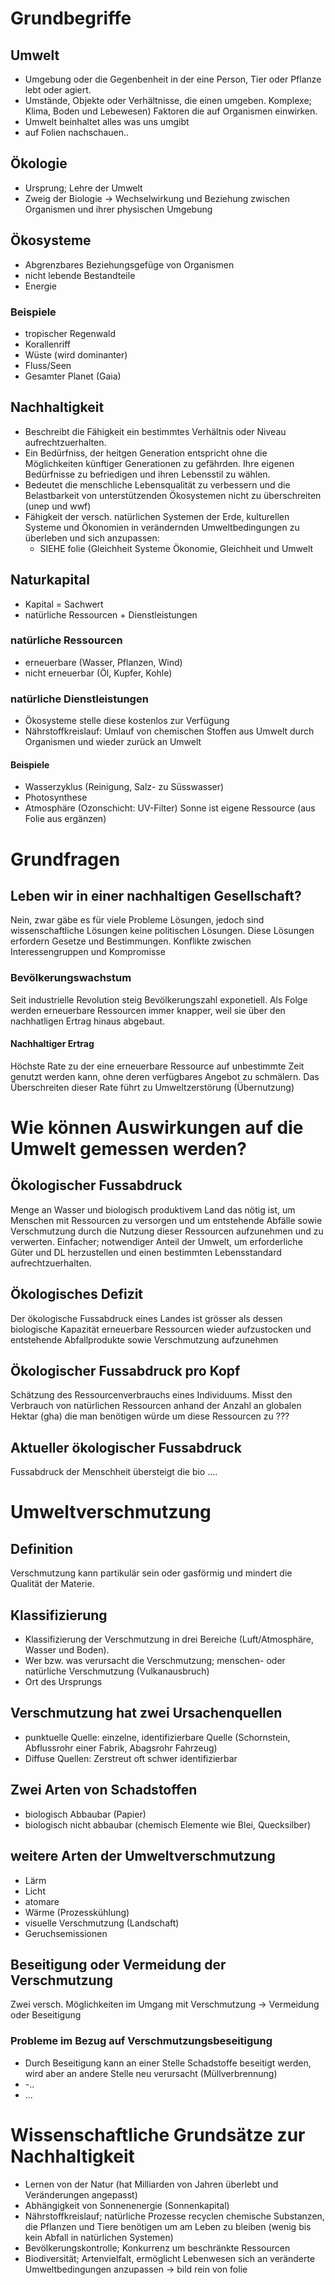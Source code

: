 # Grundbegriffe
## Umwelt
* Umgebung oder die Gegenbenheit in der eine Person, Tier oder Pflanze lebt oder agiert.
* Umstände, Objekte oder Verhältnisse, die einen umgeben. Komplexe; Klima, Boden und Lebewesen) Faktoren die auf Organismen einwirken.
* Umwelt beinhaltet alles was uns umgibt
* auf Folien nachschauen..
## Ökologie
* Ursprung; Lehre der Umwelt
* Zweig der Biologie -> Wechselwirkung und Beziehung zwischen Organismen und ihrer physischen Umgebung
## Ökosysteme
* Abgrenzbares Beziehungsgefüge von Organismen
* nicht lebende Bestandteile
* Energie
### Beispiele
* tropischer Regenwald
* Korallenriff
* Wüste (wird dominanter)
* Fluss/Seen
* Gesamter Planet (Gaia)
## Nachhaltigkeit
* Beschreibt die Fähigkeit ein bestimmtes Verhältnis oder Niveau aufrechtzuerhalten.
* Ein Bedürfniss, der heitgen Generation entspricht ohne die Möglichkeiten künftiger Generationen zu gefährden. Ihre eigenen Bedürfnisse zu befriedigen und ihren Lebensstil zu wählen.
* Bedeutet die menschliche Lebensqualität zu verbessern und die Belastbarkeit von unterstützenden Ökosystemen nicht zu überschreiten (unep und wwf)
* Fähigkeit der versch. natürlichen Systemen der Erde, kulturellen Systeme und Ökonomien in verändernden Umweltbedingungen zu überleben und sich anzupassen:
	* SIEHE folie (Gleichheit Systeme Ökonomie, Gleichheit und Umwelt
## Naturkapital
* Kapital = Sachwert
* natürliche Ressourcen + Dienstleistungen
### natürliche Ressourcen
* erneuerbare (Wasser, Pflanzen, Wind)
* nicht erneuerbar (Öl, Kupfer, Kohle)
### natürliche Dienstleistungen
* Ökosysteme stelle diese kostenlos zur Verfügung
* Nährstoffkreislauf: Umlauf von chemischen Stoffen aus Umwelt durch Organismen und wieder zurück an Umwelt
#### Beispiele
* Wasserzyklus (Reinigung, Salz- zu Süsswasser)
* Photosynthese
* Atmosphäre (Ozonschicht: UV-Filter)
Sonne ist eigene Ressource (aus Folie aus ergänzen)
# Grundfragen
## Leben wir in einer nachhaltigen Gesellschaft?
Nein, zwar gäbe es für viele Probleme Lösungen, jedoch sind wissenschaftliche Lösungen keine politischen Lösungen. Diese Lösungen erfordern Gesetze und Bestimmungen. Konflikte zwischen Interessengruppen und Kompromisse
### Bevölkerungswachstum
Seit industrielle Revolution steig Bevölkerungszahl exponetiell. Als Folge werden erneuerbare Ressourcen immer knapper, weil sie über den nachhatligen Ertrag hinaus abgebaut.
#### Nachhaltiger Ertrag
Höchste Rate zu der eine erneuerbare Ressource auf unbestimmte Zeit genutzt werden kann, ohne deren verfügbares Angebot zu schmälern. Das Überschreiten dieser Rate führt zu Umweltzerstörung (Übernutzung)
# Wie können Auswirkungen auf die Umwelt gemessen werden?
## Ökologischer Fussabdruck
Menge an Wasser und biologisch produktivem Land das nötig ist, um Menschen mit Ressourcen zu versorgen und um entstehende Abfälle sowie Verschmutzung durch die Nutzung dieser Ressourcen aufzunehmen und zu verwerten. Einfacher; notwendiger Anteil der Umwelt, um erforderliche Güter und DL herzustellen und einen bestimmten Lebensstandard aufrechtzuerhalten.
## Ökologisches Defizit
Der ökologische Fussabdruck eines Landes ist grösser als dessen biologische Kapazität erneuerbare Ressourcen wieder aufzustocken und entstehende Abfallprodukte sowie Verschmutzung aufzunehmen
## Ökologischer Fussabdruck pro Kopf
Schätzung des Ressourcenverbrauchs eines Individuums. Misst den Verbrauch von natürlichen Ressourcen anhand der Anzahl an globalen Hektar (gha) die man benötigen würde um diese Ressourcen zu ???
## Aktueller ökologischer Fussabdruck
Fussabdruck der Menschheit übersteigt die bio ....
# Umweltverschmutzung
## Definition
Verschmutzung kann partikulär sein oder gasförmig und mindert die Qualität der Materie.
## Klassifizierung
* Klassifizierung der Verschmutzung in drei Bereiche (Luft/Atmosphäre, Wasser und Boden).
* Wer bzw. was verursacht die Verschmutzung; menschen- oder natürliche Verschmutzung (Vulkanausbruch)
* Ort des Ursprungs
## Verschmutzung hat zwei Ursachenquellen
* punktuelle Quelle: einzelne, identifizierbare Quelle (Schornstein, Abflussrohr einer Fabrik, Abagsrohr Fahrzeug)
* Diffuse Quellen: Zerstreut oft schwer identifizierbar
## Zwei Arten von Schadstoffen
* biologisch Abbaubar (Papier)
* biologisch nicht abbaubar (chemisch Elemente wie Blei, Quecksilber)
## weitere Arten der Umweltverschmutzung
* Lärm
* Licht
* atomare
* Wärme (Prozesskühlung)
* visuelle Verschmutzung (Landschaft) 
* Geruchsemissionen
## Beseitigung oder Vermeidung der Verschmutzung
Zwei versch. Möglichkeiten im Umgang mit Verschmutzung -> Vermeidung oder Beseitigung
### Probleme im Bezug auf Verschmutzungsbeseitigung
* Durch Beseitigung kann an einer Stelle Schadstoffe beseitigt werden, wird aber an andere Stelle neu verursacht (Müllverbrennung)
* -..
* ...
# Wissenschaftliche Grundsätze zur Nachhaltigkeit
* Lernen von der Natur (hat Milliarden von Jahren überlebt und Veränderungen angepasst)
* Abhängigkeit von Sonnenenergie (Sonnenkapital)
* Nährstoffkreislauf; natürliche Prozesse recyclen chemische Substanzen, die Pflanzen und Tiere benötigen um am Leben zu bleiben (wenig bis kein Abfall in natürlichen Systemen)
* Bevölkerungskontrolle; Konkurrenz um beschränkte Ressourcen
* Biodiversität; Artenvielfalt, ermöglicht Lebenwesen sich an veränderte Umweltbedingungen anzupassen
-> bild rein von folie
